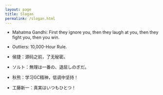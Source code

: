 ```yaml
---
layout: page
title: Slogan
permalink: /slogan.html
---
```


* Mahatma Gandhi: First they ignore you, then they laugh at you, then they fight you, then you win.

* Outliers: 10,000-Hour Rule.

* 侯捷：源码之前，了无秘密。

* ソルト：無理は一番の、退屈しのぎだ。

* 秋熊：学习GC精神，低调中坚持！

* 工藤新一：真実はいつもひとつ！
